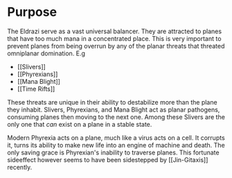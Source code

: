 # Purpose
The Eldrazi serve as a vast universal balancer. They are attracted to planes that have too much mana in a concentrated place. This is very important to prevent planes from being overrun by any of the planar threats that threated omniplanar domination.  E.g

- [[Slivers]]
- [[Phyrexians]]
- [[Mana Blight]]
- [[Time Rifts]]

These threats are unique in their ability to destabilize more than the plane they inhabit. Slivers, Phyrexians, and Mana Blight act as planar pathogens, consuming planes then moving to the next one. Among these Slivers are the only one that *can* exist on a plane in a stable state. 

Modern Phyrexia acts on a plane, much like a virus acts on a cell. It corrupts it, turns its ability to make new life into an engine of machine and death. The only saving grace is Phyrexian's inability to traverse planes. This fortunate sideeffect however seems to have been sidestepped by [[Jin-Gitaxis]] recently.